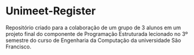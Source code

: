 # Unimeet-Register
Repositório criado para a colaboração de um grupo de 3 alunos em um projeto final do componente de Programação Estruturada lecionado no 3º semestre do curso de Engenharia da Computação da universidade São Francisco. 
